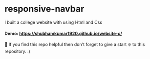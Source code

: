 # responsive-navbar
I built a college website with using Html and Css

#### Demo: https://shubhamkumar1920.github.io/website-c/

🙏 If you find this repo helpful then don't forget to give a start ❇️ to this repository. :)
